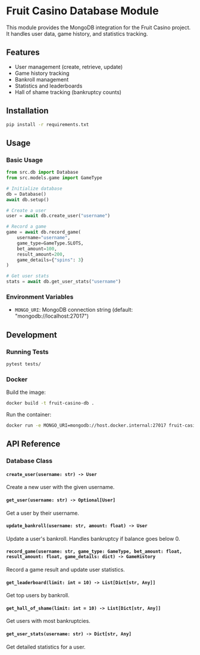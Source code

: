 # Fruit Casino Database Module

This module provides the MongoDB integration for the Fruit Casino project. It handles user data, game history, and statistics tracking.

## Features

- User management (create, retrieve, update)
- Game history tracking
- Bankroll management
- Statistics and leaderboards
- Hall of shame tracking (bankruptcy counts)

## Installation

```bash
pip install -r requirements.txt
```

## Usage

### Basic Usage

```python
from src.db import Database
from src.models.game import GameType

# Initialize database
db = Database()
await db.setup()

# Create a user
user = await db.create_user("username")

# Record a game
game = await db.record_game(
    username="username",
    game_type=GameType.SLOTS,
    bet_amount=100,
    result_amount=200,
    game_details={"spins": 3}
)

# Get user stats
stats = await db.get_user_stats("username")
```

### Environment Variables

- `MONGO_URI`: MongoDB connection string (default: "mongodb://localhost:27017")

## Development

### Running Tests

```bash
pytest tests/
```

### Docker

Build the image:
```bash
docker build -t fruit-casino-db .
```

Run the container:
```bash
docker run -e MONGO_URI=mongodb://host.docker.internal:27017 fruit-casino-db
```

## API Reference

### Database Class

#### `create_user(username: str) -> User`
Create a new user with the given username.

#### `get_user(username: str) -> Optional[User]`
Get a user by their username.

#### `update_bankroll(username: str, amount: float) -> User`
Update a user's bankroll. Handles bankruptcy if balance goes below 0.

#### `record_game(username: str, game_type: GameType, bet_amount: float, result_amount: float, game_details: dict) -> GameHistory`
Record a game result and update user statistics.

#### `get_leaderboard(limit: int = 10) -> List[Dict[str, Any]]`
Get top users by bankroll.

#### `get_hall_of_shame(limit: int = 10) -> List[Dict[str, Any]]`
Get users with most bankruptcies.

#### `get_user_stats(username: str) -> Dict[str, Any]`
Get detailed statistics for a user.
